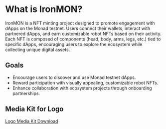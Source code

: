 # What is IronMON?

IronMON is a NFT minting project designed to promote engagement with dApps on the Monad testnet.
Users connect their wallets, interact with partnered dApps, and earn customizable robot NFTs based on their activity.
Each NFT is composed of components (head, body, arms, legs, etc.) tied to specific dApps, encouraging users to explore the ecosystem while collecting unique digital assets.

## Goals
- Encourage users to discover and use Monad testnet dApps.
- Reward participation with visually appealing, customizable robot NFTs.
- Enhance collaboration with ecosystem projects through onboarding partnerships.

## Media Kit for Logo
[Logo Media Kit Download](/img/IronMonLogo-MediaKit.zip)